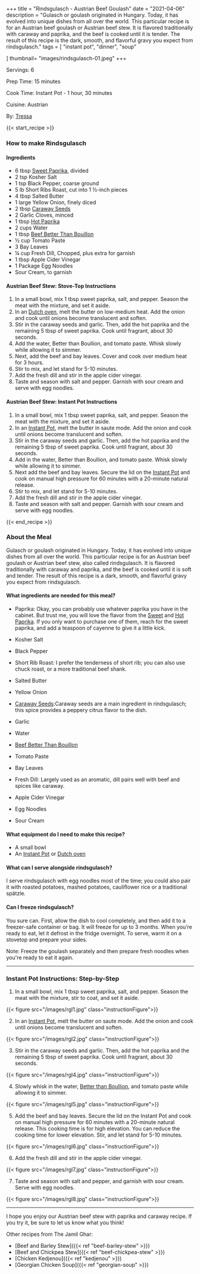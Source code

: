 
+++
title = "Rindsgulasch - Austrian Beef Goulash"
date = "2021-04-06"
description = "Gulasch or goulash originated in Hungary. Today, it has evolved into unique dishes from all over the world. This particular recipe is for an Austrian beef goulash or Austrian beef stew. It is flavored traditionally with caraway and paprika, and the beef is cooked until it is tender. The result of this recipe is the dark, smooth, and flavorful gravy you expect from rindsgulasch."
tags = [
    "instant pot",
    "dinner",
    "soup"
   
]
thumbnail= "images/rindsgulasch-01.jpeg"
+++

Servings: 6<!--more-->

Prep Time: 15 minutes

Cook Time: Instant Pot - 1 hour, 30 minutes 

Cuisine: Austrian

By: [Tressa](https://www.jamilghar.com/about/)

{{< start_recipe >}}

### How to make Rindsgulasch 

#### Ingredients 

* 6 tbsp [Sweet Paprika](https://amzn.to/3jJjOGx), divided
* 2 tsp Kosher Salt 
* 1 tsp Black Pepper, coarse ground
* 5 lb Short Ribs Roast, cut into 1 ½-inch pieces 
* 4 tbsp Salted Butter
* 1 large Yellow Onion, finely diced 
* 2 tbsp [Caraway Seeds](https://amzn.to/3b6l7Ls) 
* 2 Garlic Cloves, minced
* 1 tbsp [Hot Paprika](https://amzn.to/2ZeqanW) 
* 2 cups Water
* 1 tbsp [Beef Better Than Bouillon](https://amzn.to/3qUFukL)
* ½ cup Tomato Paste 
* 3 Bay Leaves
* ¼ cup Fresh Dill, Chopped, plus extra for garnish 
* 1 tbsp Apple Cider Vinegar
* 1 Package Egg Noodles
* Sour Cream, to garnish 

#### Austrian Beef Stew: Stove-Top Instructions 

1. In a small bowl, mix 1 tbsp sweet paprika, salt, and pepper. Season the meat with the mixture, and set it aside. 
2. In an [Dutch oven](https://amzn.to/3wIA1Bu), melt the butter on low-medium heat. Add the onion and cook until onions become translucent and soften. 
3. Stir in the caraway seeds and garlic. Then, add the hot paprika and the remaining 5 tbsp of sweet paprika. Cook until fragrant, about 30 seconds. 
4. Add the water, Better than Boullion, and tomato paste. Whisk slowly while allowing it to simmer. 
5. Next, add the beef and bay leaves. Cover and cook over medium heat for 3 hours. 
6. Stir to mix, and let stand for 5-10 minutes. 
7. Add the fresh dill and stir in the apple cider vinegar. 
8. Taste and season with salt and pepper. Garnish with sour cream and serve with egg noodles.

#### Austrian Beef Stew: Instant Pot Instructions 

1. In a small bowl, mix 1 tbsp sweet paprika, salt, and pepper. Season the meat with the mixture, and set it aside. 
2. In an [Instant Pot](https://amzn.to/3qfNYCZ), melt the butter in saute mode. Add the onion and cook until onions become translucent and soften. 
3. Stir in the caraway seeds and garlic. Then, add the hot paprika and the remaining 5 tbsp of sweet paprika. Cook until fragrant, about 30 seconds. 
4. Add in the water, Better than Boullion, and tomato paste. Whisk slowly while allowing it to simmer. 
5. Next add the beef and bay leaves. Secure the lid on the [Instant Pot](https://amzn.to/3qfNYCZ) and cook on manual high pressure for 60 minutes with a 20-minute natural release.
6. Stir to mix, and let stand for 5-10 minutes. 
7. Add the fresh dill and stir in the apple cider vinegar. 
8. Taste and season with salt and pepper. Garnish with sour cream and serve with egg noodles.

{{< end_recipe >}}

### About the Meal 

Gulasch or goulash originated in Hungary. Today, it has evolved into unique dishes from all over the world. This particular recipe is for an Austrian beef goulash or Austrian beef stew, also called rindsgulasch. It is flavored traditionally with caraway and paprika, and the beef is cooked until it is soft and tender. The result of this recipe is a dark, smooth, and flavorful gravy you expect from rindsgulasch.

#### What ingredients are needed for this meal?

* Paprika: Okay, you can probably use whatever paprika you have in the cabinet. But trust me, you will love the flavor from the [Sweet](https://amzn.to/3jJjOGx) and [Hot Paprika](https://amzn.to/2ZeqanW). If you only want to purchase one of them, reach for the sweet paprika, and add a teaspoon of cayenne to give it a little kick. 

* Kosher Salt 

* Black Pepper

* Short Rib Roast: I prefer the tenderness of short rib; you can also use chuck roast, or a more traditional beef shank. 

* Salted Butter

* Yellow Onion

* [Caraway Seeds](https://amzn.to/3b6l7Ls):Caraway seeds are a main ingredient in rindsgulasch; this spice provides a peppery citrus flavor to the dish. 
 
* Garlic 

* Water

* [Beef Better Than Bouillon](https://amzn.to/3qUFukL)

* Tomato Paste 

* Bay Leaves

* Fresh Dill: Largely used as an aromatic, dill pairs well with beef and spices like caraway.

* Apple Cider Vinegar

* Egg Noodles

* Sour Cream 

#### What equipment do I need to make this recipe?

* A small bowl
* An [Instant Pot](https://amzn.to/3qfNYCZ) or [Dutch oven](https://amzn.to/3wIA1Bu)

#### What can I serve alongside rindsgulasch? 

I serve rindsgulasch with egg noodles most of the time; you could also pair it with roasted potatoes, mashed potatoes, cauliflower rice or a traditional spätzle. 

#### Can I freeze rindsgulasch?

You sure can. First, allow the dish to cool completely, and then add it to a freezer-safe container or bag. It will freeze for up to 3 months. When you’re ready to eat, let it defrost in the fridge overnight. To serve, warm it on a stovetop and prepare your sides. 

Note: Freeze the goulash separately and then prepare fresh noodles when you're ready to eat it again. 

---- 

### Instant Pot Instructions: Step-by-Step

1. In a small bowl, mix 1 tbsp sweet paprika, salt, and pepper. Season the meat with the mixture, stir to coat, and set it aside. 

{{< figure src="/images/rgl1.jpg" class="instructionFigure">}}

2. In an [Instant Pot](https://amzn.to/3qfNYCZ), melt the butter on saute mode. Add the onion and cook until onions become translucent and soften. 

{{< figure src="/images/rgl2.jpg" class="instructionFigure">}}

3. Stir in the caraway seeds and garlic. Then, add the hot paprika and the remaining 5 tbsp of sweet paprika. Cook until fragrant, about 30 seconds. 

{{< figure src="/images/rgl4.jpg" class="instructionFigure">}}

4. Slowly whisk in the water, [Better than Boullion](https://amzn.to/3qUFukL), and tomato paste while allowing it to simmer. 

{{< figure src="/images/rgl5.jpg" class="instructionFigure">}}

5. Add the beef and bay leaves. Secure the lid on the Instant Pot and cook on manual high pressure for 60 minutes with a 20-minute natural release. This cooking time is for high elevation. You can reduce the cooking time for lower elevation. Stir, and let stand for 5-10 minutes. 

{{< figure src="/images/rgl6.jpg" class="instructionFigure">}}

6. Add the fresh dill and stir in the apple cider vinegar. 

{{< figure src="/images/rgl7.jpg" class="instructionFigure">}}

7. Taste and season with salt and pepper, and garnish with sour cream. Serve with egg noodles. 

{{< figure src="/images/rgl8.jpg" class="instructionFigure">}}

---- 

I hope you enjoy our Austrian beef stew with paprika and caraway recipe. If you try it, be sure to let us know what you think!

Other recipes from The Jamil Ghar:

* [Beef and Barley Stew]({{< ref "beef-barley-stew" >}})
* [Beef and Chickpea Stew]({{< ref "beef-chickpea-stew" >}})
* [Chicken Kedjenou]({{< ref "kedjenou" >}})
* [Georgian Chicken Soup]({{< ref "georgian-soup" >}})
